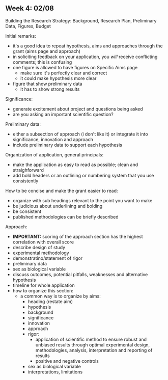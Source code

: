 ## Week 4: 02/08

Building the Research Strategy: Background, Research Plan, Preliminary Data,
Figures, Budget

Initial remarks:
* it's a good idea to repeat hypothesis, aims and approaches through the grant (aims page and approach)
* in soliciting feedback on your application, you *will* receive conflicting comments; this is confusing
* one figure is allowed to have figures on Specific Aims page
  * make sure it's perfectly clear and correct
  * it could make hypothesis more clear
* figure that show preliminary data
  * it has to show strong results

Significance:
* generate excitement about project and questions being asked
* are you asking an important scientific question?

Preliminary data:
* either a subsection of approach (i don't like it) or integrate it into significance, innovation and approach
* include preliminary data to support each hypothesis

Organization of application, general principals:
* make the application as easy to read as possible; clean and straighforward
* add bold headers or an outlining or numbering system that you use consistently

How to be concise and make the grant easier to read:
* organize with sub headings relevant to the point you want to make
* be judicious about underlining and bolding
* be consistent
* published methodologies can be briefly described

Approach:
* **IMPORTANT:** scoring of the approach section has the highest correlation with overall score
* describe design of study
* experimental methodology
* demonstratino/statement of rigor
* preliminary data
* sex as biological variable
* discuss outcomes, potential pitfalls, weaknesses and alternative hypothesis
* timeline for whole application
* how to organize this section:
  * a common way is to organize by aims:
    * heading (restate aim)
    * hypothesis
    * background
    * significance
    * innovation
    * approach
    * rigor:
      * application of scientific method to ensure robust and unbiased results through optimal experimental design, methodologies, analysis, interpretation and reporting of results
      * positive and negative controls
    * sex as biological variable
    * interpretations, limitations
